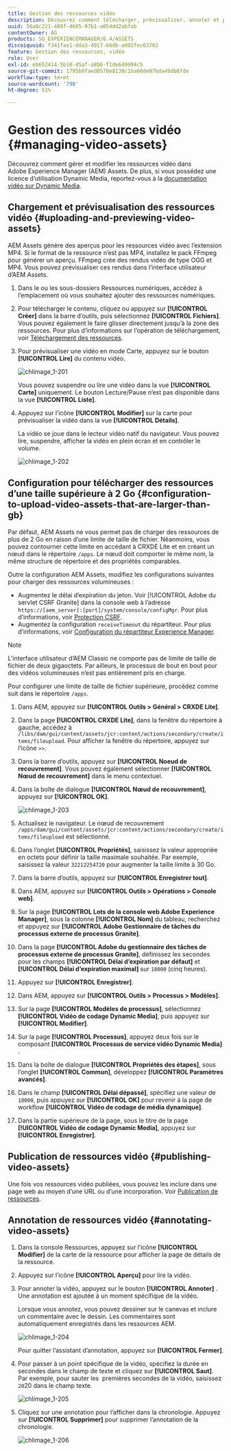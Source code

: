 ```yaml
---
title: Gestion des ressources vidéo
description: Découvrez comment télécharger, prévisualiser, annoter et publier les ressources vidéo.
uuid: 56a8c221-409f-4605-97b1-a054dd2abfab
contentOwner: AG
products: SG_EXPERIENCEMANAGER/6.4/ASSETS
discoiquuid: f341fae1-dda3-4917-b6db-ad02fec63702
feature: Gestion des ressources, vidéo
role: User
exl-id: eb652414-5b10-45af-a8b6-f1de649994c5
source-git-commit: 1795b0faed0570e8130c1ba60de07bda49db8fde
workflow-type: tm+mt
source-wordcount: '798'
ht-degree: 51%

---
```


# Gestion des ressources vidéo {#managing-video-assets}

Découvrez comment gérer et modifier les ressources vidéo dans Adobe Experience Manager (AEM) Assets. De plus, si vous possédez une licence d’utilisation Dynamic Media, reportez-vous à la [documentation vidéo sur Dynamic Media](video.md).

## Chargement et prévisualisation des ressources vidéo {#uploading-and-previewing-video-assets}

AEM Assets génère des aperçus pour les ressources vidéo avec l’extension MP4. Si le format de la ressource n’est pas MP4, installez le pack FFmpeg pour générer un aperçu. FFmpeg crée des rendus vidéo de type OGG et MP4. Vous pouvez prévisualiser ces rendus dans l’interface utilisateur d’AEM Assets.

1. Dans le ou les sous-dossiers Ressources numériques, accédez à l’emplacement où vous souhaitez ajouter des ressources numériques.
1. Pour télécharger le contenu, cliquez ou appuyez sur **[!UICONTROL Créer]** dans la barre d’outils, puis sélectionnez **[!UICONTROL Fichiers]**. Vous pouvez également le faire glisser directement jusqu’à la zone des ressources. Pour plus d’informations sur l’opération de téléchargement, voir [Téléchargement des ressources](managing-assets-touch-ui.md#uploading-assets).
1. Pour prévisualiser une vidéo en mode Carte, appuyez sur le bouton **[!UICONTROL Lire]** du contenu vidéo.

   ![chlimage_1-201](assets/chlimage_1-201.png)

   Vous pouvez suspendre ou lire une vidéo dans la vue **[!UICONTROL Carte]** uniquement. Le bouton Lecture/Pause n’est pas disponible dans la vue **[!UICONTROL Liste]**.

1. Appuyez sur l’icône **[!UICONTROL Modifier]** sur la carte pour prévisualiser la vidéo dans la vue **[!UICONTROL Détails]**.

   La vidéo se joue dans le lecteur vidéo natif du navigateur. Vous pouvez lire, suspendre, afficher la vidéo en plein écran et en contrôler le volume.

   ![chlimage_1-202](assets/chlimage_1-202.png)

## Configuration pour télécharger des ressources d’une taille supérieure à 2 Go {#configuration-to-upload-video-assets-that-are-larger-than-gb}

Par défaut, AEM Assets ne vous permet pas de charger des ressources de plus de 2 Go en raison d’une limite de taille de fichier. Néanmoins, vous pouvez contourner cette limite en accédant à CRXDE Lite et en créant un nœud dans le répertoire `/apps`. Le nœud doit comporter le même nom, la même structure de répertoire et des propriétés comparables.

Outre la configuration AEM Assets, modifiez les configurations suivantes pour charger des ressources volumineuses :

* Augmentez le délai d’expiration du jeton. Voir [!UICONTROL Adobe du servlet CSRF Granite] dans la console web à l’adresse `https://[aem_server]:[port]/system/console/configMgr`. Pour plus d’informations, voir [Protection CSRF](/help/sites-developing/csrf-protection.md).
* Augmentez la configuration `receiveTimeout` du répartiteur. Pour plus d’informations, voir [Configuration du répartiteur Experience Manager](https://experienceleague.adobe.com/docs/experience-manager-dispatcher/using/configuring/dispatcher-configuration.html?lang=en#renders-options).

>[!NOTE]
>
>L’interface utilisateur d’AEM Classic ne comporte pas de limite de taille de fichier de deux gigaoctets. Par ailleurs, le processus de bout en bout pour des vidéos volumineuses n’est pas entièrement pris en charge.

Pour configurer une limite de taille de fichier supérieure, procédez comme suit dans le répertoire `/apps`.

1. Dans AEM, appuyez sur **[!UICONTROL Outils > Général > CRXDE Lite]**.
1. Dans la page **[!UICONTROL CRXDE Lite]**, dans la fenêtre du répertoire à gauche, accédez à `/libs/dam/gui/content/assets/jcr:content/actions/secondary/create/items/fileupload`. Pour afficher la fenêtre du répertoire, appuyez sur l’icône `>>`.
1. Dans la barre d’outils, appuyez sur **[!UICONTROL Noeud de recouvrement]**. Vous pouvez également sélectionner **[!UICONTROL Nœud de recouvrement]** dans le menu contextuel.
1. Dans la boîte de dialogue **[!UICONTROL Nœud de recouvrement]**, appuyez sur **[!UICONTROL OK]**.

   ![chlimage_1-203](assets/chlimage_1-203.png)

1. Actualisez le navigateur. Le nœud de recouvrement `/apps/dam/gui/content/assets/jcr:content/actions/secondary/create/items/fileupload` est sélectionné.
1. Dans l’onglet **[!UICONTROL Propriétés]**, saisissez la valeur appropriée en octets pour définir la taille maximale souhaitée. Par exemple, saisissez la valeur `32212254720` pour augmenter la taille limite à 30 Go.

1. Dans la barre d’outils, appuyez sur **[!UICONTROL Enregistrer tout]**.
1. Dans AEM, appuyez sur **[!UICONTROL Outils > Opérations > Console web]**.
1. Sur la page **[!UICONTROL Lots de la console web Adobe Experience Manager]**, sous la colonne **[!UICONTROL Nom]** du tableau, recherchez et appuyez sur **[!UICONTROL Adobe Gestionnaire de tâches du processus externe de processus Granite]**.
1. Dans la page **[!UICONTROL Adobe du gestionnaire des tâches de processus externe de processus Granite]**, définissez les secondes pour les champs **[!UICONTROL Délai d’expiration par défaut]** et **[!UICONTROL Délai d’expiration maximal]** sur `18000` (cinq heures).
1. Appuyez sur **[!UICONTROL Enregistrer]**.
1. Dans AEM, appuyez sur **[!UICONTROL Outils > Processus > Modèles]**.
1. Sur la page **[!UICONTROL Modèles de processus]**, sélectionnez **[!UICONTROL Vidéo de codage Dynamic Media]**, puis appuyez sur **[!UICONTROL Modifier]**.
1. Sur la page **[!UICONTROL Processus]**, appuyez deux fois sur le composant **[!UICONTROL Processus de service vidéo Dynamic Media]** .
1. Dans la boîte de dialogue **[!UICONTROL Propriétés des étapes]**, sous l’onglet **[!UICONTROL Commun]**, développez **[!UICONTROL Paramètres avancés]**.
1. Dans le champ **[!UICONTROL Délai dépassé]**, spécifiez une valeur de `18000`, puis appuyez sur **[!UICONTROL OK]** pour revenir à la page de workflow **[!UICONTROL Vidéo de codage de média dynamique]**.
1. Dans la partie supérieure de la page, sous le titre de la page **[!UICONTROL Vidéo de codage Dynamic Media]**, appuyez sur **[!UICONTROL Enregistrer]**.

## Publication de ressources vidéo {#publishing-video-assets}

Une fois vos ressources vidéo publiées, vous pouvez les inclure dans une page web au moyen d’une URL ou d’une incorporation. Voir [Publication de ressources](publishing-dynamicmedia-assets.md).

## Annotation de ressources vidéo {#annotating-video-assets}

1. Dans la console Ressources, appuyez sur l’icône **[!UICONTROL Modifier]** de la carte de la ressource pour afficher la page de détails de la ressource.
1. Appuyez sur l’icône **[!UICONTROL Aperçu]** pour lire la vidéo.
1. Pour annoter la vidéo, appuyez sur le bouton **[!UICONTROL Annoter]** . Une annotation est ajoutée à un moment spécifique de la vidéo.

   Lorsque vous annotez, vous pouvez dessiner sur le canevas et inclure un commentaire avec le dessin. Les commentaires sont automatiquement enregistrés dans les ressources AEM.

   ![chlimage_1-204](assets/chlimage_1-204.png)

   Pour quitter l’assistant d’annotation, appuyez sur **[!UICONTROL Fermer]**.

1. Pour passer à un point spécifique de la vidéo, spécifiez la durée en secondes dans le champ de texte et cliquez sur **[!UICONTROL Saut]**. Par exemple, pour sauter les  premières secondes de la vidéo, saisissez `20`20 dans le champ texte.

   ![chlimage_1-205](assets/chlimage_1-205.png)

1. Cliquez sur une annotation pour l’afficher dans la chronologie. Appuyez sur **[!UICONTROL Supprimer]** pour supprimer l’annotation de la chronologie.

   ![chlimage_1-206](assets/chlimage_1-206.png)
